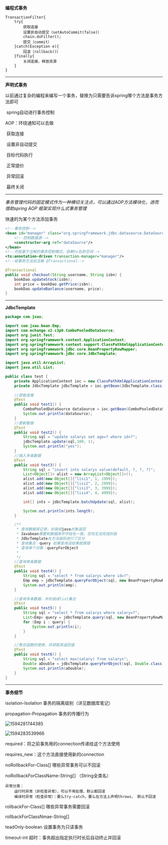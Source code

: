**编程式事务**

```
TransactionFilter{
	try{
		获取连接
		设置非自动提交（setAutoCommit(false)）
		chain.doFilter();
		提交（commit）
	}catch(Exception e){
		回滚（rollback()）
	}finally{
		关闭连接，释放资源
	}
}
```

---

**声明式事务**

​	以前通过复杂的编程来编写一个事务，替换为只需要告诉spring哪个方法是事务方法即可

​	spring自动进行事务控制

AOP：环绕通知可以去做

​	获取连接

​	设置非自动提交

​	目标代码执行

​	正常提价

​	异常回滚

​	最终关闭

---

*事务管理代码的固定模式作为一种横切关注点，可以通过AOP方法模块化，进而借助spring AOP 框架实现什么式事务管理*

快速的为某个方法添加事务

```xml
<!--事务控制-->
<bean id="manager" class="org.springframework.jdbc.datasource.DataSourceTransactionManager">
	<!--控制数据源-->
    <constructor-arg ref="dataSource"/>
</bean>
<!--开启基于注解的事务控制模式，依赖tx名称空间-->
<tx:annotation-driven transaction-manager="manager"/>
<!--给事务方法加注解 @Transactional-->
```

```java
@Transactional
public void checkout(String username, String isbn) {
	bookDao.updateStock(isbn);
	int price = bookDao.getPrice(isbn);
	bookDao.updateBanlance(username, price);
}
```



---

**JdbcTemplate**

```java
package com.jxau;

import com.jxau.bean.Emp;
import com.mchange.v2.c3p0.ComboPooledDataSource;
import org.junit.Test;
import org.springframework.context.ApplicationContext;
import org.springframework.context.support.ClassPathXmlApplicationContext;
import org.springframework.jdbc.core.BeanPropertyRowMapper;
import org.springframework.jdbc.core.JdbcTemplate;

import java.util.ArrayList;
import java.util.List;

public class test {
    private ApplicationContext ioc = new ClassPathXmlApplicationContext("ApplicationContext.xml");
    private JdbcTemplate jdbcTemplate = ioc.getBean(JdbcTemplate.class);
    
    //获取连接
    @Test
    public void test1() {
        ComboPooledDataSource dataSource = ioc.getBean(ComboPooledDataSource.class);
        System.out.println(dataSource);
    }
	//更新数据
    @Test
    public void test2() {
        String sql = "update salarys set age=? where id=?";
        jdbcTemplate.update(sql,100, 1);
        System.out.println("yes");
    }
	//插入多条数据
    @Test
    public void test3() {
        String sql = "insert into salarys value(default, ?, ?, ?)";
        List<Object[]> alist = new ArrayList<Object[]>();
        alist.add(new Object[]{"lisi1", 1, 1999});
        alist.add(new Object[]{"lisi2", 2, 2999});
        alist.add(new Object[]{"lisi3", 3, 3999});
        alist.add(new Object[]{"lisi4", 4, 4999});

        int[] ints = jdbcTemplate.batchUpdate(sql, alist);

        System.out.println(ints.length);
    }

    /**
     * 查询数据库记录，封装成java对象返回
     * Javabean需要和数据库中字段名一致，否则无法完成封装
     * JdbcTemplate在方法级别进行了区分
     * 查询集合：query 如果查询没结果就报错
     * 查询单个对象：queryForObject
     *
     */
    //查询单条数据
    @Test
    public void test4() {
        String sql = "select * from salarys where id=?";
        Emp emp = jdbcTemplate.queryForObject(sql, new BeanPropertyRowMapper<Emp>(Emp.class), 1);
        System.out.println(emp);
    }

    //查询多条数据，并封装成list集合
    @Test
    public void test5() {
        String sql = "select * from salarys where salary=?";
        List<Emp> query = jdbcTemplate.query(sql, new BeanPropertyRowMapper<Emp>(Emp.class), 1000);
        for (Emp i : query) {
            System.out.println(i);
        }
    }

    //聚合函数的使用，并获取其返回值
    @Test
    public void test6() {
        String sql = "select max(salary) from salarys";
        Double aDouble = jdbcTemplate.queryForObject(sql, Double.class);
        System.out.println(aDouble);
    }
}

```



---

**事务细节**

isolation-Isolation 事务的隔离级别（详见数据库笔记）

propagation-Propagation 事务的传播行为

![1594281744385](C:\Users\hl2333\AppData\Roaming\Typora\typora-user-images\1594281744385.png)

![1594283539966](C:\Users\hl2333\AppData\Roaming\Typora\typora-user-images\1594283539966.png)



required：将之前事务用的connection传递给这个方法使用

requires_new：这个方法直接使用新的connection 

noRollbackFor-Class[] 哪些异常事务可以不回滚

noRollbackForClassName-String[] （String全类名）

```
异常分类：
	运行时异常（非检查异常），可以不用处理，默认都回滚
	编译时异常（检查异常）：要么try-catch，要么在方法上声明throws， 默认不回滚
```

rollbackFor-Class[] 哪些异常事务需要回滚

rollbackForClassNmae-String[]



teadOnly-boolean 设置事务为只读事务

timeout-int 超时：事务超出指定执行时长后自动终止并回滚